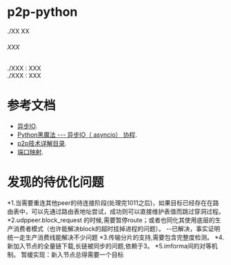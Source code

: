 ﻿# p2p-python

./XX  XX <br>


###### XXX

 ./XXX : XXX <br>
 ./XXX : XXX<br>

# 参考文档

* [异步IO](https://www.liaoxuefeng.com/wiki/0014316089557264a6b348958f449949df42a6d3a2e542c000/00143208573480558080fa77514407cb23834c78c6c7309000).
* [Python黑魔法 --- 异步IO（ asyncio） 协程](http://python.jobbole.com/87310/).
* [p2p技术详解目录](http://www.52im.net/thread-50-1-1.html).
* [端口映射](https://blog.csdn.net/xiaoxianerqq/article/details/50363655).


# 发现的待优化问题

*1.当需要重连其他peer的待连接阶段(处理完1011之后)，如果目标已经存在在路由表中，可以先通过路由表地址尝试，成功则可以直接维护表值而跳过穿洞过程。
*2.udppeer.block_request 的时候,需要暂停route；或者也同化其使用底层的生产消费者模式（也许能解决block的超时挂掉进程的问题）。
  --已解决，事实证明统一走生产消费线能解决不少问题
*3.传输分片的支持,需要包含完整度检测。
*4.新加入节点的全量链下载,长链被同步的问题,依赖于3。
*5.imforma间的对等机制。   暂缓实现：新入节点总得需要一个目标